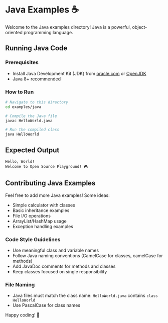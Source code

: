 # Java Examples ☕

Welcome to the Java examples directory! Java is a powerful, object-oriented programming language.

## Running Java Code

### Prerequisites
- Install Java Development Kit (JDK) from [oracle.com](https://www.oracle.com/java/technologies/downloads/) or [OpenJDK](https://openjdk.org/)
- Java 8+ recommended

### How to Run
```bash
# Navigate to this directory
cd examples/java

# Compile the Java file
javac HelloWorld.java

# Run the compiled class
java HelloWorld
```

## Expected Output
```
Hello, World!
Welcome to Open Source Playground! 🎮
```

## Contributing Java Examples

Feel free to add more Java examples! Some ideas:
- Simple calculator with classes
- Basic inheritance examples
- File I/O operations
- ArrayList/HashMap usage
- Exception handling examples

### Code Style Guidelines
- Use meaningful class and variable names
- Follow Java naming conventions (CamelCase for classes, camelCase for methods)
- Add JavaDoc comments for methods and classes
- Keep classes focused on single responsibility

### File Naming
- Java files must match the class name: `HelloWorld.java` contains `class HelloWorld`
- Use PascalCase for class names

Happy coding! 🎉